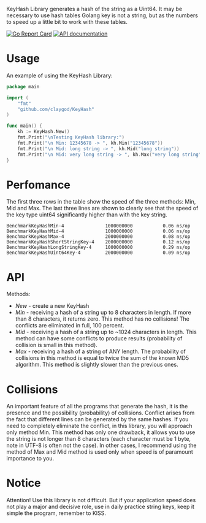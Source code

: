 KeyHash Library generates a hash of the string as a Uint64.
It may be necessary to use hash tables Golang key is not a string,
but as the numbers to speed up a little bit to work with these tables.

[![Go Report Card](https://goreportcard.com/badge/github.com/claygod/KeyHash)](https://goreportcard.com/report/github.com/claygod/KeyHash)
[![API documentation](https://godoc.org/github.com/claygod/KeyHash?status.svg)](https://godoc.org/github.com/claygod/KeyHash)

# Usage

An example of using the KeyHash Library:
```go
package main

import (
	"fmt"
	"github.com/claygod/KeyHash"
)

func main() {
	kh := KeyHash.New()
	fmt.Print("\nTesting KeyHash library:")
	fmt.Print("\n Min: 12345678 -> ", kh.Min("12345678"))
	fmt.Print("\n Mid: long string -> ", kh.Mid("long string"))
	fmt.Print("\n Mid: very long string -> ", kh.Max("very long string"))
}
```


# Perfomance


The first three rows in the table show the speed of the three methods: Min, Mid and Max. The last three lines are shown to clearly see that the speed of the key type uint64 significantly higher than with the key string.

``
BenchmarkKeyHashMin-4           	1000000000	         0.06 ns/op
BenchmarkKeyHashMid-4           	1000000000	         0.06 ns/op
BenchmarkKeyHashMax-4           	2000000000	         0.08 ns/op
BenchmarkKeyHashShortStringKey-4	2000000000	         0.12 ns/op
BenchmarkKeyHashLongStringKey-4 	1000000000	         0.29 ns/op
BenchmarkKeyHashUint64Key-4     	2000000000	         0.09 ns/op
``

# API

Methods:
-  *New* - create a new KeyHash
-  *Min* - receiving a hash of a string up to 8 characters in length. If more than 8 characters, it returns zero. This method has no collisions! The conflicts are eliminated in full, 100 percent.
-  *Mid* - receiving a hash of a string up to ~1024 characters in length. This method can have some conflicts to produce results (probability of collision is small in this method).
-  *Max* - receiving a hash of a string of ANY length. The probability of collisions in this method is equal to twice the sum of the known MD5 algorithm. This method is slightly slower than the previous ones.


# Collisions

An important feature of all the programs that generate the hash, it is the presence and the possibility (probability) of collisions. Conflict arises from the fact that different lines can be generated by the same hashes. If you need to completely eliminate the conflict, in this library, you will approach only method Min. This method has only one drawback, it allows you to use the string is not longer than 8 characters (each character must be 1 byte, note in UTF-8 is often not the case). In other cases, I recommend using the method of Max and Mid method is used only when speed is of paramount importance to you.

# Notice

Attention! Use this library is not difficult. But if your application speed does not play a major and decisive role, use in daily practice string keys, keep it simple the program, remember to KISS.
